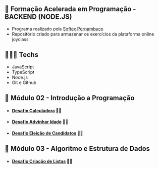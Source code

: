 ## 📗 Formação Acelerada em Programação - BACKEND (NODE.JS) 
- Programa realizado pela [Softex Pernambuco](https://softexpe.org.br/)
- Repositório criado para armazenar os exercícios da plataforma online joyclass

## 🧑🏽‍💻 Techs
- JavaScript
- TypeScript
- Node.js
- Git e Github
  
 ## 🚀 Módulo 02 - Introdução a Programação 
  - #### [Desafio Calculadora](https://github.com/devcodecampos/javascript-training-fap-joyclass/tree/main/modulo-02-intro-programacao/calculator) 📝🔗
  - #### [Desafio Advinhar Idade](https://github.com/devcodecampos/javascript-training-fap-joyclass/tree/main/modulo-02-intro-programacao/guess-age) 📝🔗
  - #### [Desafio Eleição de Candidatos](https://github.com/devcodecampos/javascript-training-fap-joyclass/tree/main/modulo-02-intro-programacao/election-process) 📝🔗

 ## 🚀 Módulo 03 - Algoritmo e Estrutura de Dados 
  - #### [Desafio Criação de Listas](https://github.com/devcodecampos/javascript-training-fap-joyclass/tree/main/modulo-03-algoritmos-estruturas-de-dados/people-lists) 📝🔗
